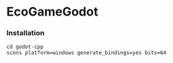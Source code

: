 # EcoGameGodot

### Installation
```
cd godot-cpp
scons platform=windows generate_bindings=yes bits=64
```
